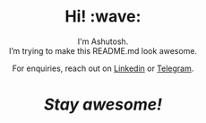 <h1 align='center'> Hi! :wave:</h1>
<p align='center'>
I'm Ashutosh.<br>I’m trying to make this README.md look awesome.
</p>
<p align='center'>For enquiries, reach out on <a href="https://www.linkedin.com/in/routashutosh23/">Linkedin</a> or <a href="https://t.me/theFault">Telegram</a>.</p>

<h1 align='center'><i>Stay awesome!</i></h1>
